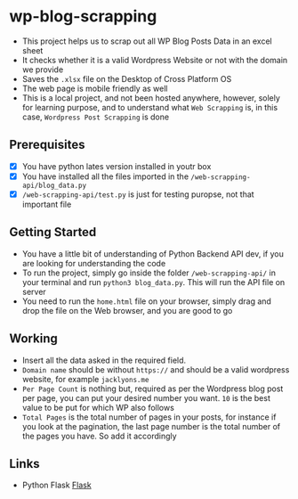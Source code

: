# wp-blog-scrapping

- This project helps us to scrap out all WP Blog Posts Data in an excel sheet
- It checks whether it is a valid Wordpress Website or not with the domain we provide
- Saves the `.xlsx` file on the Desktop of Cross Platform OS
- The web page is mobile friendly as well
- This is a local project, and not been hosted anywhere, however, solely for learning purpose, and to understand what `Web Scrapping` is, in this case, `Wordpress Post Scrapping` is done

## Prerequisites

- [X] You have python lates version installed in youtr box
- [X] You have installed all the files imported in the `/web-scrapping-api/blog_data.py`
- [X] `/web-scrapping-api/test.py` is just for testing puropse, not that important file

## Getting Started

- You have a little bit of understanding of Python Backend API dev, if you are looking for understanding the code
- To run the project, simply go inside the folder `/web-scrapping-api/` in your terminal and run `python3 blog_data.py`. This will run the API file on server
- You need to run the `home.html` file on your browser, simply drag and drop the file on the Web browser, and you are good to go

## Working

- Insert all the data asked in the required field.
- `Domain name` should be without `https://` and should be a valid wordpress website, for example `jacklyons.me`
- `Per Page Count` is nothing but, required as per the Wordpress blog post per page, you can put your desired number you want. `10` is the best value to be put for which WP also follows
- `Total Pages` is the total number of pages in your posts, for instance if you look at the pagination, the last page number is the total number of the pages you have. So add it accordingly

## Links

- Python Flask [Flask](https://flask.palletsprojects.com/en/1.1.x/tutorial/)
